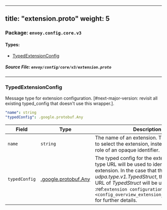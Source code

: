 
---
title: "extension.proto"
weight: 5
---

<!-- Code generated by solo-kit. DO NOT EDIT. -->


### Package: `envoy.config.core.v3` 
#### Types:


- [TypedExtensionConfig](#typedextensionconfig)
  



##### Source File: `envoy/config/core/v3/extension.proto`





---
### TypedExtensionConfig

 
Message type for extension configuration.
[#next-major-version: revisit all existing typed_config that doesn't use this wrapper.].

```yaml
"name": string
"typedConfig": .google.protobuf.Any

```

| Field | Type | Description |
| ----- | ---- | ----------- | 
| `name` | `string` | The name of an extension. This is not used to select the extension, instead it serves the role of an opaque identifier. |
| `typedConfig` | [.google.protobuf.Any](https://developers.google.com/protocol-buffers/docs/reference/csharp/class/google/protobuf/well-known-types/any) | The typed config for the extension. The type URL will be used to identify the extension. In the case that the type URL is *udpa.type.v1.TypedStruct*, the inner type URL of *TypedStruct* will be utilized. See the :ref:`extension configuration overview <config_overview_extension_configuration>` for further details. |





<!-- Start of HubSpot Embed Code -->
<script type="text/javascript" id="hs-script-loader" async defer src="//js.hs-scripts.com/5130874.js"></script>
<!-- End of HubSpot Embed Code -->
